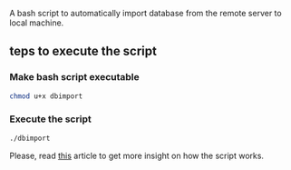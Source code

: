 A bash script to automatically import database from the remote server to local machine.

## teps to execute the script

### Make bash script executable
```bash
chmod u+x dbimport
```

### Execute the script
```bash
./dbimport
```

Please, read <a href="https://abhishekejam.com/">this</a> article to get more insight on how the script works.

